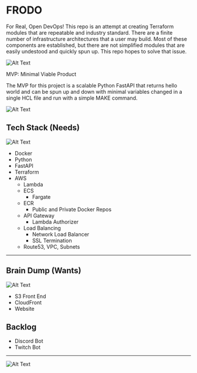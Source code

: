 # FRODO
For Real, Open DevOps! This repo is an attempt at creating Terraform modules that are repeatable and industry standard. There are a finite number of infrastructure architectures that a user may build. Most of these components are established, but there are not simplified modules that are easily undestood and quickly spun up. This repo hopes to solve that issue.


![Alt Text](./media/images/real-mvp.gif)

MVP: Minimal Viable Product

The MVP for this project is a scalable Python FastAPI that returns hello world and can be spun up and down with minimal variables changed in a single HCL file and run with a simple MAKE command.


![Alt Text](./media/diagrams/mvp.png)


## Tech Stack (Needs)

![Alt Text](./media/images/surprise-whats-in-the-box.gif)

- Docker
- Python
- FastAPI
- Terraform
- AWS
  - Lambda
  - ECS
    - Fargate
  - ECR
    - Public and Private Docker Repos
  - API Gateway
    - Lambda Authorizer
  - Load Balancing
    - Network Load Balancer
    - SSL Termination
  - Route53, VPC, Subnets

------

## Brain Dump (Wants)

![Alt Text](./media/images/ThisIsFine.jpeg)

- S3 Front End
- CloudFront
- Website


## Backlog

- Discord Bot
- Twitch Bot

---
![Alt Text](./media/images/dumpsterfire-dumpster.gif)

